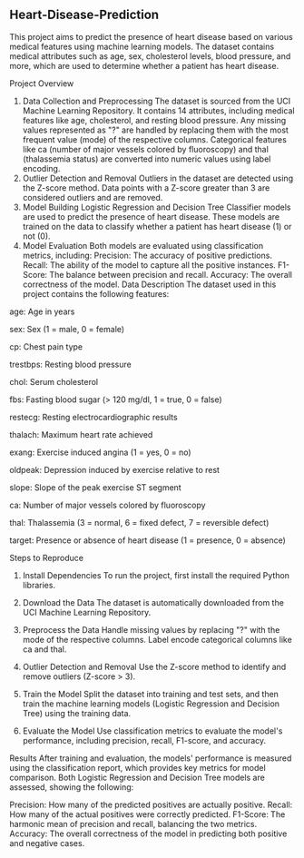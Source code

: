 ## Heart-Disease-Prediction
This project aims to predict the presence of heart disease based on various medical features using machine learning models. The dataset contains medical attributes such as age, sex, cholesterol levels, blood pressure, and more, which are used to determine whether a patient has heart disease.

Project Overview
1. Data Collection and Preprocessing
The dataset is sourced from the UCI Machine Learning Repository. It contains 14 attributes, including medical features like age, cholesterol, and resting blood pressure.
Any missing values represented as "?" are handled by replacing them with the most frequent value (mode) of the respective columns.
Categorical features like ca (number of major vessels colored by fluoroscopy) and thal (thalassemia status) are converted into numeric values using label encoding.
2. Outlier Detection and Removal
Outliers in the dataset are detected using the Z-score method. Data points with a Z-score greater than 3 are considered outliers and are removed.
3. Model Building
Logistic Regression and Decision Tree Classifier models are used to predict the presence of heart disease.
These models are trained on the data to classify whether a patient has heart disease (1) or not (0).
4. Model Evaluation
Both models are evaluated using classification metrics, including:
Precision: The accuracy of positive predictions.
Recall: The ability of the model to capture all the positive instances.
F1-Score: The balance between precision and recall.
Accuracy: The overall correctness of the model.
Data Description
The dataset used in this project contains the following features:

age: Age in years

sex: Sex (1 = male, 0 = female)

cp: Chest pain type

trestbps: Resting blood pressure

chol: Serum cholesterol

fbs: Fasting blood sugar (> 120 mg/dl, 1 = true, 0 = false)

restecg: Resting electrocardiographic results

thalach: Maximum heart rate achieved

exang: Exercise induced angina (1 = yes, 0 = no)

oldpeak: Depression induced by exercise relative to rest

slope: Slope of the peak exercise ST segment

ca: Number of major vessels colored by fluoroscopy

thal: Thalassemia (3 = normal, 6 = fixed defect, 7 = reversible defect)

target: Presence or absence of heart disease (1 = presence, 0 = absence)

Steps to Reproduce
1. Install Dependencies
To run the project, first install the required Python libraries.
2. Download the Data
The dataset is automatically downloaded from the UCI Machine Learning Repository.

3. Preprocess the Data
Handle missing values by replacing "?" with the mode of the respective columns.
Label encode categorical columns like ca and thal.
4. Outlier Detection and Removal
Use the Z-score method to identify and remove outliers (Z-score > 3).

5. Train the Model
Split the dataset into training and test sets, and then train the machine learning models (Logistic Regression and Decision Tree) using the training data.

6. Evaluate the Model
Use classification metrics to evaluate the model's performance, including precision, recall, F1-score, and accuracy.

Results
After training and evaluation, the models' performance is measured using the classification report, which provides key metrics for model comparison. Both Logistic Regression and Decision Tree models are assessed, showing the following:

Precision: How many of the predicted positives are actually positive.
Recall: How many of the actual positives were correctly predicted.
F1-Score: The harmonic mean of precision and recall, balancing the two metrics.
Accuracy: The overall correctness of the model in predicting both positive and negative cases.
